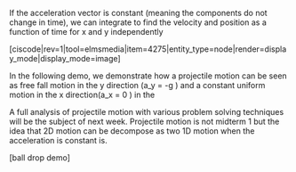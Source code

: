If the acceleration vector  is constant (meaning the components do not change in time), we can integrate to find the velocity and position as a function of time for x and y independently

[ciscode|rev=1|tool=elmsmedia|item=4275|entity_type=node|render=display_mode|display_mode=image]


In the following demo, we demonstrate how a projectile motion can be seen as free fall motion in the y direction (<lrn-math inline>a_y = -g </lrn-math>) and a constant uniform motion in the x direction(<lrn-math inline>a_x = 0 </lrn-math>) in the 

<lrndesign-sidenote label="Instructor Note" icon="bookmark" bg-color="#c2e5f2">
A full analysis of projectile motion with various problem solving techniques will be the subject of next week. Projectile motion is not midterm 1 but the idea that 2D motion can be decompose as two 1D motion when the acceleration is constant is. 
</lrndesign-sidenote>

[ball drop demo]